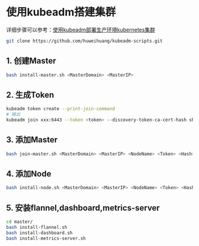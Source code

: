 # 使用kubeadm搭建集群

详细步骤可以参考：[使用kubeadm部署生产环境kubernetes集群 ](https://blog.huweihuang.com/kubernetes-notes/setup/installer/install-k8s-by-kubeadm/)

```bash
git clone https://github.com/huweihuang/kubeadm-scripts.git
```

## 1. 创建Master

```bash
bash install-master.sh <MasterDomain> <MasterIP> 
```

## 2. 生成Token

```bash
kubeadm token create --print-join-command
# 输出
kubeadm join xxx:6443 --token <token> --discovery-token-ca-cert-hash sha256:<hash>
```

## 3. 添加Master

```bash
bash join-master.sh <MasterDomain> <MasterIP> <NodeName> <Token> <Hash>
```

## 4. 添加Node

```bash
bash install-node.sh <MasterDomain> <MasterIP> <NodeName> <Token> <Hash>
```

## 5. 安装flannel,dashboard,metrics-server

```bash
cd master/
bash install-flannel.sh
bash install-dashboard.sh
bash install-metrics-server.sh
```
